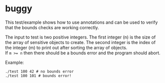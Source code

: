 # buggy

This test/example shows how to use annotations and can be used to verify that the bounds checks are working correctly.

The input to test is two positive integers.  The first integer (n) is the size
of the array of sensitive objects to create.  The second integer is the index
of the integer (m) to print out after sorting the array of objects.  
If `m >= n` then there should be a bounds error and the program should abort.

Example:

    ./test 100 42 # no bounds error
    ./test 100 101 # bounds error!

